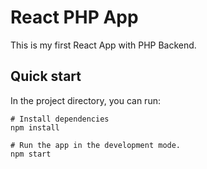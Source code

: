 # React PHP App

This is my first React App with PHP Backend.

## Quick start

In the project directory, you can run:

```
# Install dependencies
npm install

# Run the app in the development mode.
npm start
```

<!-- Open [http://localhost:3000](http://localhost:3000) to view it in the browser. -->
